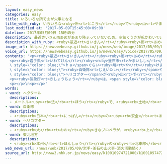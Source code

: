```yaml
---
layout: easy_news
categories: easy
title: いろいろな所で山が火事になる
title_with_ruby: いろいろな<ruby>所<rt>ところ</rt></ruby>で<ruby>山<rt>やま</rt></ruby>が<ruby>火事<rt>かじ</rt></ruby>になる
last_modified_at: '2017-05-09T15:45:00+09:00'
datetime: 2017年05月09日 15時45分
description: 最近さいきん雨あめがあまり降ふっていないため、空気くうきが乾かわいています。
description_with_ruby: <ruby>最近<rt>さいきん</rt></ruby><ruby>雨<rt>あめ</rt></ruby>があまり<ruby>降<rt>ふ</rt></ruby>っていないため、<ruby>空気<rt>くうき</rt></ruby>が<ruby>乾<rt>かわ</rt></ruby>いています。
image_url: https://newswebeasy.github.io/ja/news/web/image/2017/05/09/k10010974721000.jpg
voice_url: https://newswebeasy.github.io/ja/news/easy/voice/2017/05/09/k10010974721000.mp3
contents: "<p><ruby>最近<rt>さいきん</rt></ruby><ruby>雨<rt>あめ</rt></ruby>があまり<ruby>降<rt>ふ</rt></ruby>っていないため、<ruby>空気<rt>くうき</rt></ruby>が<ruby>乾<rt>かわ</rt></ruby>いています。<ruby>８日<rt>ようか</rt></ruby>は<ruby>風<rt>かぜ</rt></ruby>が<ruby>強<rt>つよ</rt></ruby>かったため、<ruby>兵庫県<rt>ひょうごけん</rt></ruby>や<ruby>宮城県<rt>みやぎけん</rt></ruby>などいろいろな<ruby>所<rt>ところ</rt></ruby>で<ruby>山<rt>やま</rt></ruby>の<ruby>火事<rt>かじ</rt></ruby>がありました。</p>\n\
  <p><ruby>岩手県<rt>いわてけん</rt></ruby><ruby>釜石市<rt>かまいしし</rt></ruby>でも<ruby>山<rt>やま</rt></ruby>の<ruby>火事<rt>かじ</rt></ruby>があって、４００<span\
  \ style=\"color: blue;\">ｈａ</span>ぐらい<ruby>焼<rt>や</rt></ruby>けました。<ruby>釜石市<rt>かまいしし</rt></ruby>は<ruby>火事<rt>かじ</rt></ruby>を<ruby>消<rt>け</rt></ruby>すのは<ruby>難<rt>むずか</rt></ruby>しいと<ruby>考<rt>かんが</rt></ruby>えて、１３６<ruby>軒<rt>けん</rt></ruby>の<ruby>家<rt>いえ</rt></ruby>に<ruby>住<rt>す</rt></ruby>んでいる３４８<ruby>人<rt>にん</rt></ruby>に<ruby>逃<rt>に</rt></ruby>げるように<ruby>言<rt>い</rt></ruby>いました。<ruby>９日<rt>ここのか</rt></ruby>は<ruby>朝<rt>あさ</rt></ruby><ruby>早<rt>はや</rt></ruby>くから<span\
  \ style=\"color: blue;\"><ruby>自衛隊<rt>じえいたい</rt></ruby></span>や<ruby>岩手県<rt>いわてけん</rt></ruby>などの<span\
  \ style=\"color: blue;\">ヘリコプター</span>が<ruby>出<rt>で</rt></ruby>て、<ruby>火事<rt>かじ</rt></ruby>を<ruby>消<rt>け</rt></ruby>そうとしています。</p>\n\
  <p><ruby>気象庁<rt>きしょうちょう</rt></ruby>は、<span style=\"color: blue;\"><ruby>東北地方<rt>とうほくちほう</rt></ruby></span>ではこれからも<ruby>空気<rt>くうき</rt></ruby>が<ruby>乾<rt>かわ</rt></ruby>く<ruby>日<rt>ひ</rt></ruby>が<ruby>続<rt>つづ</rt></ruby>くため、<ruby>火<rt>ひ</rt></ruby>の<ruby>使<rt>つか</rt></ruby>い<ruby>方<rt>かた</rt></ruby>に<ruby>気<rt>き</rt></ruby>をつけるように<ruby>言<rt>い</rt></ruby>っています。</p>\n\
  <p></p>\n<p></p>"
words:
- word: ヘクタール
  descriptions:
  - メートル<ruby><rb>法</rb><rt>ほう</rt></ruby>で、<ruby><rb>土地</rb><rt>とち</rt></ruby>の<ruby><rb>面積</rb><rt>めんせき</rt></ruby>の<ruby><rb>単位</rb><rt>たんい</rt></ruby>の<ruby><rb>一</rb><rt>ひと</rt></ruby>つ。<ruby><rb>記号</rb><rt>きごう</rt></ruby>は「ha」。１ヘクタールは、１００アールで、<ruby><rb>一万平方</rb><rt>いちまんへいほう</rt></ruby>メートル。
- word: 自衛隊
  descriptions:
  - <ruby><rb>日本</rb><rt>にっぽん</rt></ruby>の<ruby><rb>安全</rb><rt>あんぜん</rt></ruby>を<ruby><rb>守</rb><rt>まも</rt></ruby>るために、<ruby><rb>第二次世界大戦</rb><rt>だいにじせかいたいせん</rt></ruby><ruby><rb>後</rb><rt>ご</rt></ruby>に<ruby><rb>作</rb><rt>つく</rt></ruby>られた<ruby><rb>防衛組織</rb><rt>ぼうえいそしき</rt></ruby>。<ruby><rb>陸上</rb><rt>りくじょう</rt></ruby>・<ruby><rb>海上</rb><rt>かいじょう</rt></ruby>・<ruby><rb>航空</rb><rt>こうくう</rt></ruby>に<ruby><rb>分</rb><rt>わ</rt></ruby>かれる。
- word: ヘリコプター
  descriptions:
  - <ruby><rb>大</rb><rt>おお</rt></ruby>きなプロペラが、<ruby><rb>上</rb><rt>うえ</rt></ruby>に<ruby><rb>取</rb><rt>と</rt></ruby>りつけてあり、まっすぐ<ruby><rb>上</rb><rt>うえ</rt></ruby>に<ruby><rb>飛</rb><rt>と</rt></ruby>び<ruby><rb>上</rb><rt>あ</rt></ruby>がったり、<ruby><rb>空中</rb><rt>くうちゅう</rt></ruby>にとまったりできる<ruby><rb>航空機</rb><rt>こうくうき</rt></ruby>。ヘリ。
- word: 東北地方
  descriptions:
  - <ruby><rb>本州</rb><rt>ほんしゅう</rt></ruby>の<ruby><rb>北東部</rb><rt>ほくとうぶ</rt></ruby>にあたる<ruby><rb>地方</rb><rt>ちほう</rt></ruby>。<ruby><rb>青森</rb><rt>あおもり</rt></ruby>・<ruby><rb>秋田</rb><rt>あきた</rt></ruby>・<ruby><rb>岩手</rb><rt>いわて</rt></ruby>・<ruby><rb>宮城</rb><rt>みやぎ</rt></ruby>・<ruby><rb>山形</rb><rt>やまがた</rt></ruby>・<ruby><rb>福島</rb><rt>ふくしま</rt></ruby>の<ruby><rb>六県</rb><rt>ろっけん</rt></ruby>がある。
web_news_url: /news/web/2017/05/09/岩手-釜石の山火事-消火活動続く/
source_url: http://www3.nhk.or.jp/news/easy/k10010974721000/k10010974721000.html
...
```

